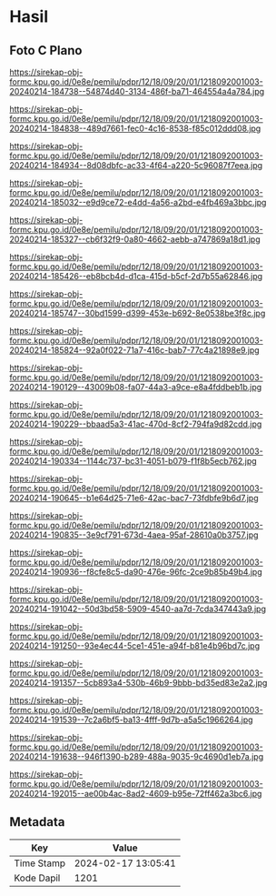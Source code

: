 # Hasil

## Foto C Plano

https://sirekap-obj-formc.kpu.go.id/0e8e/pemilu/pdpr/12/18/09/20/01/1218092001003-20240214-184738--54874d40-3134-486f-ba71-464554a4a784.jpg

https://sirekap-obj-formc.kpu.go.id/0e8e/pemilu/pdpr/12/18/09/20/01/1218092001003-20240214-184838--489d7661-fec0-4c16-8538-f85c012ddd08.jpg

https://sirekap-obj-formc.kpu.go.id/0e8e/pemilu/pdpr/12/18/09/20/01/1218092001003-20240214-184934--8d08dbfc-ac33-4f64-a220-5c96087f7eea.jpg

https://sirekap-obj-formc.kpu.go.id/0e8e/pemilu/pdpr/12/18/09/20/01/1218092001003-20240214-185032--e9d9ce72-e4dd-4a56-a2bd-e4fb469a3bbc.jpg

https://sirekap-obj-formc.kpu.go.id/0e8e/pemilu/pdpr/12/18/09/20/01/1218092001003-20240214-185327--cb6f32f9-0a80-4662-aebb-a747869a18d1.jpg

https://sirekap-obj-formc.kpu.go.id/0e8e/pemilu/pdpr/12/18/09/20/01/1218092001003-20240214-185426--eb8bcb4d-d1ca-415d-b5cf-2d7b55a62846.jpg

https://sirekap-obj-formc.kpu.go.id/0e8e/pemilu/pdpr/12/18/09/20/01/1218092001003-20240214-185747--30bd1599-d399-453e-b692-8e0538be3f8c.jpg

https://sirekap-obj-formc.kpu.go.id/0e8e/pemilu/pdpr/12/18/09/20/01/1218092001003-20240214-185824--92a0f022-71a7-416c-bab7-77c4a21898e9.jpg

https://sirekap-obj-formc.kpu.go.id/0e8e/pemilu/pdpr/12/18/09/20/01/1218092001003-20240214-190129--43009b08-fa07-44a3-a9ce-e8a4fddbeb1b.jpg

https://sirekap-obj-formc.kpu.go.id/0e8e/pemilu/pdpr/12/18/09/20/01/1218092001003-20240214-190229--bbaad5a3-41ac-470d-8cf2-794fa9d82cdd.jpg

https://sirekap-obj-formc.kpu.go.id/0e8e/pemilu/pdpr/12/18/09/20/01/1218092001003-20240214-190334--1144c737-bc31-4051-b079-f1f8b5ecb762.jpg

https://sirekap-obj-formc.kpu.go.id/0e8e/pemilu/pdpr/12/18/09/20/01/1218092001003-20240214-190645--b1e64d25-71e6-42ac-bac7-73fdbfe9b6d7.jpg

https://sirekap-obj-formc.kpu.go.id/0e8e/pemilu/pdpr/12/18/09/20/01/1218092001003-20240214-190835--3e9cf791-673d-4aea-95af-28610a0b3757.jpg

https://sirekap-obj-formc.kpu.go.id/0e8e/pemilu/pdpr/12/18/09/20/01/1218092001003-20240214-190936--f8cfe8c5-da90-476e-96fc-2ce9b85b49b4.jpg

https://sirekap-obj-formc.kpu.go.id/0e8e/pemilu/pdpr/12/18/09/20/01/1218092001003-20240214-191042--50d3bd58-5909-4540-aa7d-7cda347443a9.jpg

https://sirekap-obj-formc.kpu.go.id/0e8e/pemilu/pdpr/12/18/09/20/01/1218092001003-20240214-191250--93e4ec44-5ce1-451e-a94f-b81e4b96bd7c.jpg

https://sirekap-obj-formc.kpu.go.id/0e8e/pemilu/pdpr/12/18/09/20/01/1218092001003-20240214-191357--5cb893a4-530b-46b9-9bbb-bd35ed83e2a2.jpg

https://sirekap-obj-formc.kpu.go.id/0e8e/pemilu/pdpr/12/18/09/20/01/1218092001003-20240214-191539--7c2a6bf5-ba13-4fff-9d7b-a5a5c1966264.jpg

https://sirekap-obj-formc.kpu.go.id/0e8e/pemilu/pdpr/12/18/09/20/01/1218092001003-20240214-191638--946f1390-b289-488a-9035-9c4690d1eb7a.jpg

https://sirekap-obj-formc.kpu.go.id/0e8e/pemilu/pdpr/12/18/09/20/01/1218092001003-20240214-192015--ae00b4ac-8ad2-4609-b95e-72ff462a3bc6.jpg


## Metadata

| Key        | Value               |
| ---------- | ------------------- |
| Time Stamp | 2024-02-17 13:05:41 |
| Kode Dapil | 1201                |



